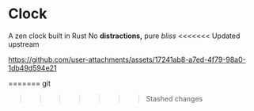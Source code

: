 # Clock

A zen clock built in Rust
No **distractions,** pure *bliss*
<<<<<<< Updated upstream



https://github.com/user-attachments/assets/17241ab8-a7ed-4f79-98a0-1db49d594e21

=======
git
>>>>>>> Stashed changes
